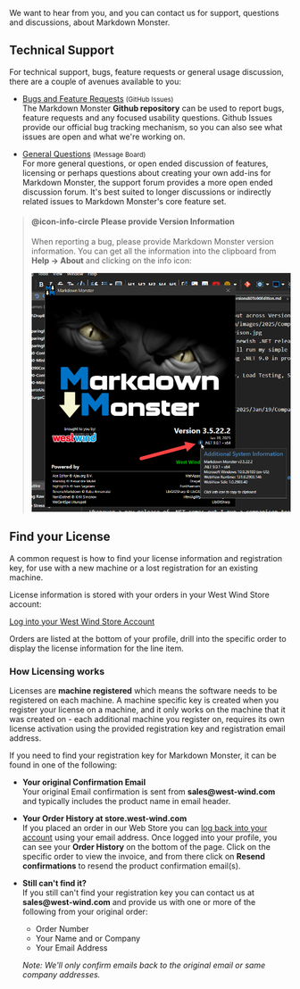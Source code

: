 ﻿We want to hear from you, and you can contact us for support, questions and discussions, about Markdown Monster. 

## Technical Support
For technical support, bugs, feature requests or general usage discussion, there are a couple of avenues available to you:

* [Bugs and Feature Requests](https://github.com/RickStrahl/MarkdownMonster/issues) <small>(GitHub Issues)</small>   
The Markdown Monster **Github repository** can be used to report bugs, feature requests and any focused usability questions. Github Issues provide our official bug tracking mechanism, so you can also see what issues are open and what we're working on.

* [General Questions](https://support.west-wind.com/thread4nm0m17rc.wwt) <small>(Message Board)</small>  
For more general questions, or open ended discussion of features, licensing or perhaps questions about creating your own add-ins for Markdown Monster, the support forum provides a more open ended discussion forum. It's best suited to longer discussions or indirectly related issues to Markdown Monster's core feature set.

> #### @icon-info-circle Please provide Version Information
> When reporting a bug, please provide Markdown Monster version information. You can get all the information into the clipboard from **Help -> About** and clicking on the info icon:
> 
> ![](/images/SupportWithVersionInfo.png)

## Find your License
A common request is how to find your license information and registration key, for use with a new machine or a lost registration for an existing machine.  

License information is stored with your orders in your West Wind Store account:

[Log into your West Wind Store Account](https://store.west-wind.com/profile/)

Orders are listed at the bottom of your profile, drill into the specific order to display the license information for the line item.

### How Licensing works
Licenses are **machine registered** which means the software needs to be registered on each machine. A machine specific key is created when you register your license on a machine, and it only works on the machine that it was created on - each additional machine you register on, requires its own license activation using the provided registration key and registration email address.

If you need to find your registration key for Markdown Monster, it can be found in one of the following:

* **Your original Confirmation Email**  
Your original Email confirmation is sent from **sales&commat;west-wind.com** and typically includes the product name in email header.

* **Your Order History at store.west-wind.com**  
If you placed an order in our Web Store you can [log back into your account](https://store.west-wind.com/account/profile) using your email address. Once logged into your profile, you can see your **Order History** on the bottom of the page. Click on the specific order to view the invoice, and from there click on **Resend confirmations** to resend the product confirmation email(s).

* **Still can't find it?**  
If you still can't find your registration key you can contact us at **sales&commat;west-wind.com** and provide us with one or more of the following from your original order:

    * Order Number
    * Your Name and or Company
    * Your Email Address
    
    *Note: We'll only confirm emails back to the original email or same company addresses.*